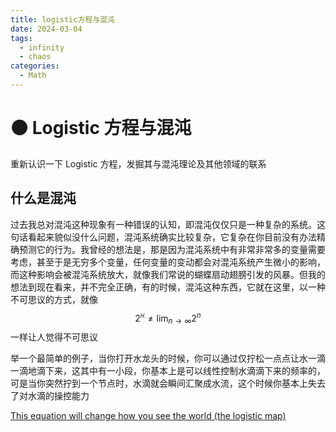 ```yaml
---
title: logistic方程与混沌
date: 2024-03-04
tags: 
  - infinity
  - chaos
categories: 
  - Math
---
```


# 🟠 Logistic 方程与混沌

重新认识一下 Logistic 方程，发掘其与混沌理论及其他领域的联系

<!-- more -->

## 什么是混沌

过去我总对混沌这种现象有一种错误的认知，即混沌仅仅只是一种复杂的系统。这句话看起来貌似没什么问题，混沌系统确实比较复杂，它复杂在你目前没有办法精确预测它的行为。我曾经的想法是，那是因为混沌系统中有非常非常多的变量需要考虑，甚至于是无穷多个变量，任何变量的变动都会对混沌系统产生微小的影响，而这种影响会被混沌系统放大，就像我们常说的蝴蝶扇动翅膀引发的风暴。但我的想法到现在看来，并不完全正确，有的时候，混沌这种东西，它就在这里，以一种不可思议的方式，就像
$$
2^{\aleph} \ne \lim_{n\to\infty}2^n
$$
一样让人觉得不可思议

举一个最简单的例子，当你打开水龙头的时候，你可以通过仅拧松一点点让水一滴一滴地滴下来，这其中有一小段，你基本上是可以线性控制水滴滴下来的频率的，可是当你突然拧到一个节点时，水滴就会瞬间汇聚成水流，这个时候你基本上失去了对水滴的操控能力

[This equation will change how you see the world (the logistic map)](https://www.youtube.com/watch?v=ovJcsL7vyrk)

